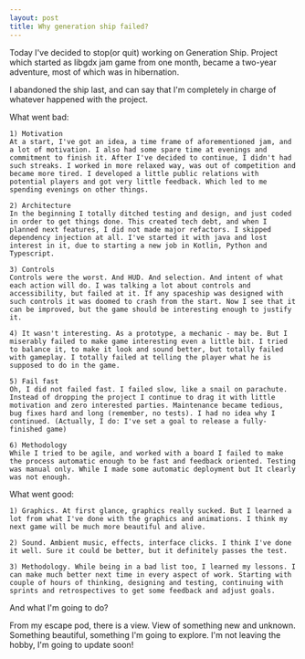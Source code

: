 ```yaml
---
layout: post
title: Why generation ship failed?
---
```


Today I've decided to stop(or quit) working on Generation Ship. 
Project which started as libgdx jam game from one month, became a two-year adventure, most of which was in hibernation. 

I abandoned the ship last, and can say that I'm completely in charge of whatever happened with the project.

What went bad: 
	
	1) Motivation
	At a start, I've got an idea, a time frame of aforementioned jam, and a lot of motivation. I also had some spare time at evenings and commitment to finish it. After I've decided to continue, I didn't had such streaks. I worked in more relaxed way, was out of competition and became more tired. I developed a little public relations with potential players and got very little feedback. Which led to me spending evenings on other things.
	
	2) Architecture
	In the beginning I totally ditched testing and design, and just coded in order to get things done. This created tech debt, and when I planned next features, I did not made major refactors. I skipped dependency injection at all. I've started it with java and lost interest in it, due to starting a new job in Kotlin, Python and  Typescript.
	
	3) Controls
	Controls were the worst. And HUD. And selection. And intent of what each action will do. I was talking a lot about controls and accessibility, but failed at it. If any spaceship was designed with such controls it was doomed to crash from the start. Now I see that it can be improved, but the game should be interesting enough to justify it.
	
	4) It wasn't interesting. As a prototype, a mechanic - may be. But I miserably failed to make game interesting even a little bit. I tried to balance it, to make it look and sound better, but totally failed with gameplay. I totally failed at telling the player what he is supposed to do in the game. 
	
	5) Fail fast 
	Oh, I did not failed fast. I failed slow, like a snail on parachute. Instead of dropping the project I continue to drag it with little motivation and zero interested parties. Maintenance became tedious, bug fixes hard and long (remember, no tests). I had no idea why I continued. (Actually, I do: I've set a goal to release a fully-finished game)
	
	6) Methodology
	While I tried to be agile, and worked with a board I failed to make the process automatic enough to be fast and feedback oriented. Testing was manual only. While I made some automatic deployment but It clearly was not enough. 
	
What went good: 
	
	1) Graphics. At first glance, graphics really sucked. But I learned a lot from what I've done with the graphics and animations. I think my next game will be much more beautiful and alive.
	
	2) Sound. Ambient music, effects, interface clicks. I think I've done it well. Sure it could be better, but it definitely passes the test.
	
	3) Methodology. While being in a bad list too, I learned my lessons. I can make much better next time in every aspect of work. Starting with couple of hours of thinking, designing and testing, continuing with sprints and retrospectives to get some feedback and adjust goals.

And what I'm going to do?

From my escape pod, there is a view. View of something new and unknown. Something beautiful, something I'm going to explore. I'm not leaving the hobby, I'm going to update soon!